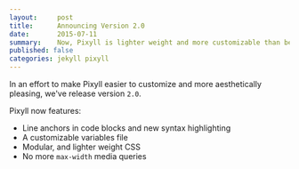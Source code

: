 ```yaml
---
layout:     post
title:      Announcing Version 2.0
date:       2015-07-11
summary:    Now, Pixyll is lighter weight and more customizable than before.
published: false
categories: jekyll pixyll
---
```


In an effort to make Pixyll easier to customize and more aesthetically pleasing, we've release version `2.0`.

Pixyll now features:

* Line anchors in code blocks and new syntax highlighting
* A customizable variables file
* Modular, and lighter weight CSS
* No more `max-width` media queries
